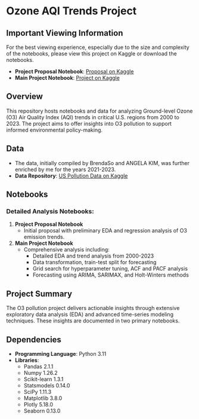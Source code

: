 # Ozone AQI Trends Project

## Important Viewing Information
For the best viewing experience, especially due to the size and complexity of the notebooks, please view this project on Kaggle or download the notebooks.
- **Project Proposal Notebook**: [Proposal on Kaggle](https://www.kaggle.com/code/guslovesmath/o3-aqi-trends-in-high-impact-regions-proposal)
- **Main Project Notebook**: [Project on Kaggle](https://www.kaggle.com/code/guslovesmath/o3-aqi-trends-in-high-impact-regions-project)

## Overview

This repository hosts notebooks and data for analyzing Ground-level Ozone (O3) Air Quality Index (AQI) trends in critical U.S. regions from 2000 to 2023. The project aims to offer insights into O3 pollution to support informed environmental policy-making.

## Data
- The data, initially compiled by BrendaSo and ANGELA KIM, was further enriched by me for the years 2021-2023.
- **Data Repository**: [US Pollution Data on Kaggle](https://www.kaggle.com/datasets/guslovesmath/us-pollution-data-200-to-2022/data)

## Notebooks

### Detailed Analysis Notebooks:
1. **Project Proposal Notebook**
   - Initial proposal with preliminary EDA and regression analysis of O3 emission trends.
2. **Main Project Notebook**
   - Comprehensive analysis including:
     - Detailed EDA and trend analysis from 2000-2023
     - Data transformation, train-test split for forecasting
     - Grid search for hyperparameter tuning, ACF and PACF analysis
     - Forecasting using ARIMA, SARIMAX, and Holt-Winters methods

## Project Summary

The O3 pollution project delivers actionable insights through extensive exploratory data analysis (EDA) and advanced time-series modeling techniques. These insights are documented in two primary notebooks.

## Dependencies

- **Programming Language**: Python 3.11
- **Libraries**:
  - Pandas 2.1.1
  - Numpy 1.26.2
  - Scikit-learn 1.3.1
  - Statsmodels 0.14.0
  - SciPy 1.11.3
  - Matplotlib 3.8.0
  - Plotly 5.18.0
  - Seaborn 0.13.0
